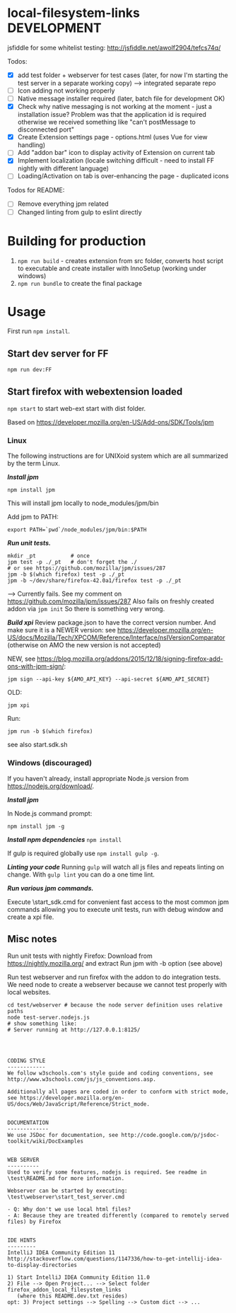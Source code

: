 local-filesystem-links DEVELOPMENT
==================================

jsfiddle for some whitelist testing: http://jsfiddle.net/awolf2904/tefcs74q/

Todos:

- [x] add test folder + webserver for test cases (later, for now I'm starting the test server in a separate working copy) --> integrated separate repo
- [ ] Icon adding not working properly
- [ ] Native message installer required (later, batch file for development OK)
- [x] Check why native messaging is not working at the moment - just a installation issue? Problem was that the application id is required otherwise we received something like "can't postMessage to disconnected port"
- [x] Create Extension settings page - options.html (uses Vue for view handling)
- [ ] Add "addon bar" icon to display activity of Extension on current tab
- [x] Implement localization (locale switching difficult - need to install FF nightly with different language)
- [ ] Loading/Activation on tab is over-enhancing the page - duplicated icons

Todos for README:

- [ ] Remove everything jpm related
- [ ] Changed linting from gulp to eslint directly

# Building for production
1. `npm run build` - creates extension from src folder, converts host script to executable and create installer with InnoSetup
   (working under windows)
3. `npm run bundle` to create the final package

# Usage
First run `npm install`.

## Start dev server for FF
`npm run dev:FF`

## Start firefox with webextension loaded
`npm start` to start web-ext start with dist folder.

Based on https://developer.mozilla.org/en-US/Add-ons/SDK/Tools/jpm

### Linux ###
The following instructions are for UNIXoid system which are all summarized by the term Linux.

***Install jpm***
```
npm install jpm
```
This will install jpm locally to node_modules/jpm/bin

Add jpm to PATH:
```
export PATH=`pwd`/node_modules/jpm/bin:$PATH
```

***Run unit tests.***
```
mkdir _pt           # once
jpm test -p ./_pt   # don't forget the ./
# or see https://github.com/mozilla/jpm/issues/287
jpm -b $(which firefox) test -p ./_pt
jpm -b ~/dev/share/firefox-42.0a1/firefox test -p ./_pt
```

--> Currently fails. See my comment on https://github.com/mozilla/jpm/issues/287
Also fails on freshly created addon via `jpm init`
So there is something very wrong.

***Build xpi***
Review package.json to have the correct version number.
And make sure it is a NEWER version:
see https://developer.mozilla.org/en-US/docs/Mozilla/Tech/XPCOM/Reference/Interface/nsIVersionComparator
(otherwise on AMO the new version is not accepted)

NEW, see https://blog.mozilla.org/addons/2015/12/18/signing-firefox-add-ons-with-jpm-sign/:
```
jpm sign --api-key ${AMO_API_KEY} --api-secret ${AMO_API_SECRET}
```

OLD:
```
jpm xpi
```

Run:

```
jpm run -b $(which firefox)
```

see also start.sdk.sh

### Windows (discouraged) ###
If you haven't already, install appropriate Node.js version from https://nodejs.org/download/.

***Install jpm***

In Node.js command prompt:
```
npm install jpm -g
```

***Install npm dependencies***
`npm install`

If gulp is required globally use `npm install gulp -g`.

***Linting your code***
Running `gulp` will watch all js files and repeats linting on change.
With `gulp lint` you can do a one time lint.

***Run various jpm commands.***

Execute \start_sdk.cmd for convenient fast access to the most common jpm commands allowing you
to execute unit tests, run with debug window and create a xpi file.


Misc notes
----------
Run unit tests with nightly Firefox:
Download from https://nightly.mozilla.org/ and extract
Run jpm with -b option (see above)

Run test webserver and run firefox with the addon to do integration tests.
We need node to create a webserver because we cannot test properly with local websites.
```
cd test/webserver # because the node server definition uses relative paths
node test-server.nodejs.js
# show something like:
# Server running at http://127.0.0.1:8125/




CODING STYLE
------------
We follow w3schools.com's style guide and coding conventions, see http://www.w3schools.com/js/js_conventions.asp.

Additionally all pages are coded in order to conform with strict mode, see https://developer.mozilla.org/en-US/docs/Web/JavaScript/Reference/Strict_mode.


DOCUMENTATION
-------------
We use JSDoc for documentation, see http://code.google.com/p/jsdoc-toolkit/wiki/DocExamples


WEB SERVER
----------
Used to verify some features, nodejs is required. See readme in \test\README.md for more information.

Webserver can be started by executing: \test\webserver\start_test_server.cmd

- Q: Why don't we use local html files?
- A: Because they are treated differently (compared to remotely served files) by Firefox


IDE HINTS
---------
IntelliJ IDEA Community Edition 11
http://stackoverflow.com/questions/1147336/how-to-get-intellij-idea-to-display-directories

1) Start IntelliJ IDEA Community Edition 11.0
2) File --> Open Project... --> Select folder firefox_addon_local_filesystem_links
   (where this README.dev.txt resides)
opt: 3) Project settings --> Spelling --> Custom dict --> ...
